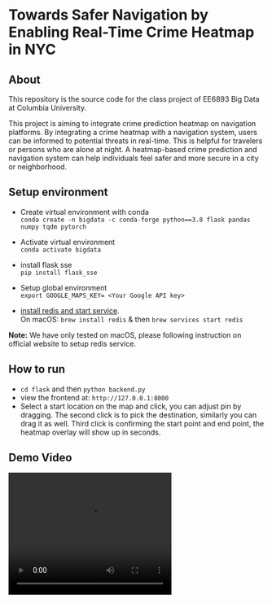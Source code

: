 # Towards Safer Navigation by Enabling Real-Time Crime Heatmap in NYC

## About
This repository is the source code for the class project of EE6893 Big Data at Columbia University.

This project is aiming to integrate crime prediction heatmap on navigation platforms. By integrating a crime heatmap with a navigation system, users can be informed to potential threats in real-time. This is helpful for travelers or persons who are alone at night. A heatmap-based crime prediction and navigation system can help individuals feel safer and more secure in a city or neighborhood.


## Setup environment
* Create virtual environment with conda\
`conda create -n bigdata -c conda-forge python==3.8 flask pandas numpy tqdm pytorch`
* Activate virtual environment \
`conda activate bigdata`

* install flask sse \
`pip install flask_sse`
* Setup global environment\
`export GOOGLE_MAPS_KEY= <Your Google API key>`
* <a href="https://redis.io/docs/getting-started/installation/" target="_blank">install redis and start service</a>.\
On macOS: `brew install redis` & then
`brew services start redis`

**Note:** We have only tested on macOS, please following instruction on official website to setup redis service.

## How to run
* ``cd flask`` and then `python backend.py`
* view the frontend at: `http://127.0.0.1:8000`
* Select a start location on the map and click, you can adjust pin by dragging. The second click is to pick the destination, similarly you can drag it as well. Third click is confirming the start point and end point, the heatmap overlay will show up in seconds.

## Demo Video
<video src="https://user-images.githubusercontent.com/86454568/209273109-c7ae83d9-b950-4553-ab45-7cd5d6d40f8d.mp4" width="320" height="240" controls></video>



<!-- https://user-images.githubusercontent.com/86454568/209273109-c7ae83d9-b950-4553-ab45-7cd5d6d40f8d.mp4 -->


